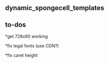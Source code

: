 ## dynamic_spongecell_templates

## to-dos

*get 728x90 working

*fix legal fonts (use CDN?)

*fix caret height


